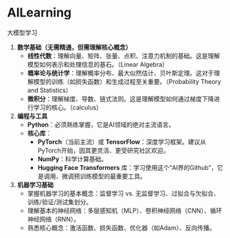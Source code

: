 # AILearning
大模型学习



1. **数学基础（无需精通，但需理解核心概念）**
   - **线性代数**：理解向量、矩阵、张量、点积、注意力机制的基础。这是理解模型如何表示和处理信息的基石。（Linear Algebra）
   - **概率论与统计学**：理解概率分布、最大似然估计、贝叶斯定理。这对于理解模型的训练（如损失函数）和生成过程至关重要。（Probability Theory and Statistics）
   - **微积分**：理解梯度、导数、链式法则。这是理解模型如何通过梯度下降进行学习的核心。（calculus）
2. **编程与工具**
   - **Python**：必须熟练掌握，它是AI领域的绝对主流语言。
   - **核心库**：
     - **PyTorch**（当前主流）或 **TensorFlow**：深度学习框架。建议从PyTorch开始，因其更灵活、更受研究社区欢迎。
     - **NumPy**：科学计算基础。
     - **Hugging Face Transformers** 库：学习使用这个“AI界的Github”，它是调用、微调预训练模型的最重要工具。
3. **机器学习基础**
   - 掌握机器学习的基本概念：监督学习 vs. 无监督学习、过拟合与欠拟合、训练/验证/测试集划分。
   - 理解基本的神经网络：多层感知机（MLP）、卷积神经网络（CNN）、循环神经网络（RNN）。
   - 熟悉核心概念：激活函数、损失函数、优化器（如Adam）、反向传播。

